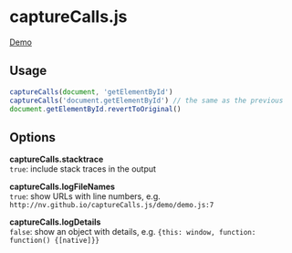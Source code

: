 # captureCalls.js

[Demo](http://www.youtube.com/watch?v=jm31znLczrU)

## Usage

```javascript
captureCalls(document, 'getElementById')
captureCalls('document.getElementById') // the same as the previous
document.getElementById.revertToOriginal()
```

## Options

**captureCalls.stacktrace**  
`true`: include stack traces in the output

**captureCalls.logFileNames**  
`true`: show URLs with line numbers, e.g. `http://nv.github.io/captureCalls.js/demo/demo.js:7`

**captureCalls.logDetails**  
`false`: show an object with details, e.g. `{this: window, function: function() {[native]}}`

